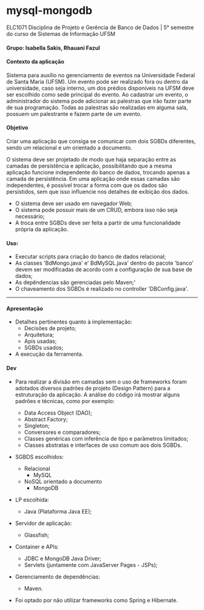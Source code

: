 # mysql-mongodb
ELC1071 Disciplina de Projeto e Gerência de Banco de Dados | 5° semestre do curso de Sistemas de Informação UFSM
#### Grupo: Isabella Sakis, Rhauani Fazul

#### Contexto da aplicação

Sistema para auxílio no gerenciamento de eventos na Universidade Federal de Santa Maria (UFSM). Um evento pode ser realizado fora ou dentro da universidade, caso seja interno, um dos prédios disponíveis na UFSM deve ser escolhido como sede principal do evento. 
Ao cadastrar um evento, o administrador do sistema pode adicionar as palestras que irão fazer parte de sua programação. Todas as palestras são realizadas em alguma sala, possuem um palestrante e fazem parte de um evento. 

#### Objetivo

Criar uma aplicação que consiga se comunicar com dois SGBDs diferentes, sendo um relacional e um orientado a documento.

O sistema deve ser projetado de modo que haja separação entre as camadas de persistência e aplicação, possibilitando que a mesma aplicação funcione independente do banco de dados, trocando apenas a camada de persistência. Em uma aplicação onde essas camadas são independentes, é possível trocar a forma com que os dados são persistidos, sem que isso influencie nos detalhes de exibição dos dados.

- O sistema deve ser usado em navegador Web;
- O sistema pode possuir mais de um CRUD, embora isso não seja necessário;
- A troca entre SGBDs deve ser feita a partir de uma funcionalidade própria da aplicação.

#### Uso:

- Executar scripts para criação do banco de dados relacional;
- As classes 'BdMongo.java' e' BdMySQL.java' dentro do pacote 'banco' devem ser modificadas de acordo com a configuração de sua base de dados;
- As depêndencias são gerenciadas pelo Maven;'
- O chaveamento dos SGBDs é realizado no controller 'DBConfig.java'.

------------------------------------------------------------------

#### Apresentação

- Detalhes pertinentes quanto à implementação:
	+ Decisões de projeto;
	+ Arquitetura;
	+ Apis usadas;
	+ SGBDs usados;
- A execução da ferramenta.

#### Dev

- Para realizar a divisão em camadas sem o uso de frameworks foram adotados diversos padrões de projeto (Design Pattern) para a estruturação da aplicação. A análise do código irá mostrar alguns padrões e técnicas, como por exemplo:
	- Data Access Object (DAO); 
	- Abstract Factory;
	- Singleton;
	- Conversores e comparadores;
	- Classes genéricas com inferência de tipo e parâmetros limitados;
	- Classes abstratas e interfaces de uso comum aos dois SGBDs.

- SGBDS escolhidos:
	+ Relacional
		- MySQL
	+ NoSQL orientado a documento
		- MongoDB

- LP escolhida:
	+ Java 	(Plataforma Java EE);

- Servidor de aplicação:
	+ Glassfish;

- Container e APIs:
	+ JDBC e MongoDB Java Driver;
	+ Servlets (juntamente com JavaServer Pages - JSPs);

- Gerenciamento de dependências:
	+ Maven.

- Foi optado por não utilizar frameworks como Spring e Hibernate.
